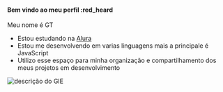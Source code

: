 #### Bem vindo ao meu perfil :red_heard

Meu nome é GT

- Estou estudando na [Alura](https://www.alura.com.br/)
- Estou me desenvolvendo em varias linguagens mais a principale é JavaScript
- Utilizo esse espaço para minha organização e compartilhamento dos meus projetos em desenvolvimento

![descrição do GIE]([https://www.google.com/url?sa=i&url=https%3A%2F%2Fsupport.snosites.com%2Fhc%2Fen-us%2Farticles%2F115001588173-How-to-Add-a-GIF&psig=AOvVaw34Pg3AzwMacaBctDN1Pah9&ust=1719334347261000&source=images&cd=vfe&opi=89978449&ved=0CA4QjRxqFwoTCKCjp9rZ9IYDFQAAAAAdAAAAABAT](https://media4.giphy.com/media/GY6Zmupsc3ilQbsjbL/giphy.webp?cid=790b7611nbf1fyqog41jvp75by789yvcn6gi2ndet5el4ubf&ep=v1_gifs_search&rid=giphy.webp&ct=g))
